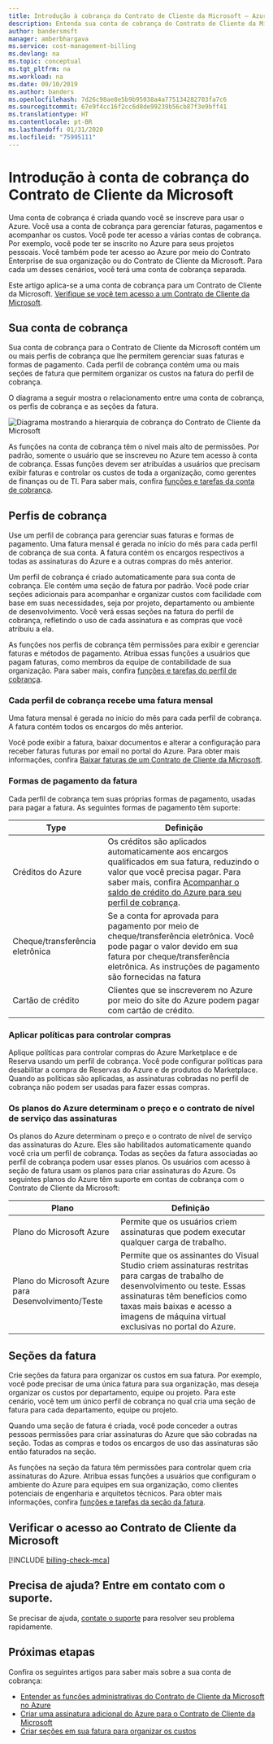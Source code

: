 ```yaml
---
title: Introdução à cobrança do Contrato de Cliente da Microsoft – Azure
description: Entenda sua conta de cobrança do Contrato de Cliente da Microsoft
author: bandersmsft
manager: amberbhargava
ms.service: cost-management-billing
ms.devlang: na
ms.topic: conceptual
ms.tgt_pltfrm: na
ms.workload: na
ms.date: 09/10/2019
ms.author: banders
ms.openlocfilehash: 7d26c98ae8e5b9b95038a4a775134282703fa7c6
ms.sourcegitcommit: 67e9f4cc16f2cc6d8de99239b56cb87f3e9bff41
ms.translationtype: HT
ms.contentlocale: pt-BR
ms.lasthandoff: 01/31/2020
ms.locfileid: "75995111"
---
```

# <a name="get-started-with-your-microsoft-customer-agreement-billing-account"></a>Introdução à conta de cobrança do Contrato de Cliente da Microsoft

Uma conta de cobrança é criada quando você se inscreve para usar o Azure. Você usa a conta de cobrança para gerenciar faturas, pagamentos e acompanhar os custos. Você pode ter acesso a várias contas de cobrança. Por exemplo, você pode ter se inscrito no Azure para seus projetos pessoais. Você também pode ter acesso ao Azure por meio do Contrato Enterprise de sua organização ou do Contrato de Cliente da Microsoft. Para cada um desses cenários, você terá uma conta de cobrança separada.

Este artigo aplica-se a uma conta de cobrança para um Contrato de Cliente da Microsoft. [Verifique se você tem acesso a um Contrato de Cliente da Microsoft](#check-access-to-a-microsoft-customer-agreement).

## <a name="your-billing-account"></a>Sua conta de cobrança

Sua conta de cobrança para o Contrato de Cliente da Microsoft contém um ou mais perfis de cobrança que lhe permitem gerenciar suas faturas e formas de pagamento. Cada perfil de cobrança contém uma ou mais seções de fatura que permitem organizar os custos na fatura do perfil de cobrança.

O diagrama a seguir mostra o relacionamento entre uma conta de cobrança, os perfis de cobrança e as seções da fatura.

![Diagrama mostrando a hierarquia de cobrança do Contrato de Cliente da Microsoft](./media/mca-overview/mca-billing-hierarchy.png)

As funções na conta de cobrança têm o nível mais alto de permissões. Por padrão, somente o usuário que se inscreveu no Azure tem acesso à conta de cobrança. Essas funções devem ser atribuídas a usuários que precisam exibir faturas e controlar os custos de toda a organização, como gerentes de finanças ou de TI. Para saber mais, confira [funções e tarefas da conta de cobrança](../manage/understand-mca-roles.md#billing-account-roles-and-tasks).

## <a name="billing-profiles"></a>Perfis de cobrança

Use um perfil de cobrança para gerenciar suas faturas e formas de pagamento. Uma fatura mensal é gerada no início do mês para cada perfil de cobrança de sua conta. A fatura contém os encargos respectivos a todas as assinaturas do Azure e a outras compras do mês anterior.

Um perfil de cobrança é criado automaticamente para sua conta de cobrança. Ele contém uma seção de fatura por padrão. Você pode criar seções adicionais para acompanhar e organizar custos com facilidade com base em suas necessidades, seja por projeto, departamento ou ambiente de desenvolvimento. Você verá essas seções na fatura do perfil de cobrança, refletindo o uso de cada assinatura e as compras que você atribuiu a ela.

As funções nos perfis de cobrança têm permissões para exibir e gerenciar faturas e métodos de pagamento. Atribua essas funções a usuários que pagam faturas, como membros da equipe de contabilidade de sua organização. Para saber mais, confira [funções e tarefas do perfil de cobrança](../manage/understand-mca-roles.md#billing-profile-roles-and-tasks).

### <a name="each-billing-profile-gets-a-monthly-invoice"></a>Cada perfil de cobrança recebe uma fatura mensal

Uma fatura mensal é gerada no início do mês para cada perfil de cobrança. A fatura contém todos os encargos do mês anterior.

Você pode exibir a fatura, baixar documentos e alterar a configuração para receber faturas futuras por email no portal do Azure. Para obter mais informações, confira [Baixar faturas de um Contrato de Cliente da Microsoft](../manage/download-azure-invoice-daily-usage-date.md#download-invoices-for-a-microsoft-customer-agreement).

### <a name="invoice-payment-methods"></a>Formas de pagamento da fatura

Cada perfil de cobrança tem suas próprias formas de pagamento, usadas para pagar a fatura. As seguintes formas de pagamento têm suporte:

| Type             | Definição  |
|------------------|-------------|
|Créditos do Azure    |  Os créditos são aplicados automaticamente aos encargos qualificados em sua fatura, reduzindo o valor que você precisa pagar. Para saber mais, confira [Acompanhar o saldo de crédito do Azure para seu perfil de cobrança](../manage/mca-check-azure-credits-balance.md). |
|Cheque/transferência eletrônica | Se a conta for aprovada para pagamento por meio de cheque/transferência eletrônica. Você pode pagar o valor devido em sua fatura por cheque/transferência eletrônica. As instruções de pagamento são fornecidas na fatura |
|Cartão de crédito | Clientes que se inscreverem no Azure por meio do site do Azure podem pagar com cartão de crédito. |

### <a name="apply-policies-to-control-purchases"></a>Aplicar políticas para controlar compras

Aplique políticas para controlar compras do Azure Marketplace e de Reserva usando um perfil de cobrança. Você pode configurar políticas para desabilitar a compra de Reservas do Azure e de produtos do Marketplace. Quando as políticas são aplicadas, as assinaturas cobradas no perfil de cobrança não podem ser usadas para fazer essas compras.

### <a name="azure-plans-determine-pricing-and-service-level-agreement-for-subscriptions"></a>Os planos do Azure determinam o preço e o contrato de nível de serviço das assinaturas

Os planos do Azure determinam o preço e o contrato de nível de serviço das assinaturas do Azure. Eles são habilitados automaticamente quando você cria um perfil de cobrança. Todas as seções da fatura associadas ao perfil de cobrança podem usar esses planos. Os usuários com acesso à seção de fatura usam os planos para criar assinaturas do Azure. Os seguintes planos do Azure têm suporte em contas de cobrança com o Contrato de Cliente da Microsoft:

| Plano             | Definição  |
|------------------|-------------|
|Plano do Microsoft Azure   | Permite que os usuários criem assinaturas que podem executar qualquer carga de trabalho.  |
|Plano do Microsoft Azure para Desenvolvimento/Teste | Permite que os assinantes do Visual Studio criem assinaturas restritas para cargas de trabalho de desenvolvimento ou teste. Essas assinaturas têm benefícios como taxas mais baixas e acesso a imagens de máquina virtual exclusivas no portal do Azure. |

## <a name="invoice-sections"></a>Seções da fatura

Crie seções da fatura para organizar os custos em sua fatura. Por exemplo, você pode precisar de uma única fatura para sua organização, mas deseja organizar os custos por departamento, equipe ou projeto. Para este cenário, você tem um único perfil de cobrança no qual cria uma seção de fatura para cada departamento, equipe ou projeto.

Quando uma seção de fatura é criada, você pode conceder a outras pessoas permissões para criar assinaturas do Azure que são cobradas na seção. Todas as compras e todos os encargos de uso das assinaturas são então faturados na seção.

As funções na seção da fatura têm permissões para controlar quem cria assinaturas do Azure. Atribua essas funções a usuários que configuram o ambiente do Azure para equipes em sua organização, como clientes potenciais de engenharia e arquitetos técnicos. Para obter mais informações, confira [funções e tarefas da seção da fatura](../manage/understand-mca-roles.md#invoice-section-roles-and-tasks).

## <a name="check-access-to-a-microsoft-customer-agreement"></a>Verificar o acesso ao Contrato de Cliente da Microsoft
[!INCLUDE [billing-check-mca](../../../includes/billing-check-mca.md)]

## <a name="need-help-contact-support"></a>Precisa de ajuda? Entre em contato com o suporte.

Se precisar de ajuda, [contate o suporte](https://portal.azure.com/?#blade/Microsoft_Azure_Support/HelpAndSupportBlade) para resolver seu problema rapidamente.

## <a name="next-steps"></a>Próximas etapas

Confira os seguintes artigos para saber mais sobre a sua conta de cobrança:

- [Entender as funções administrativas do Contrato de Cliente da Microsoft no Azure](../manage/understand-mca-roles.md)
- [Criar uma assinatura adicional do Azure para o Contrato de Cliente da Microsoft](../manage/create-subscription.md)
- [Criar seções em sua fatura para organizar os custos](../manage/mca-section-invoice.md)
